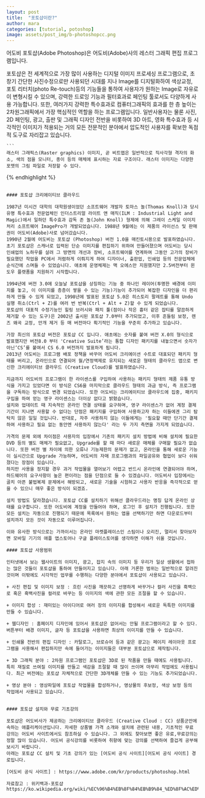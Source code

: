 ```yaml
---
layout: post
title:  "포토샵이란?"
author: mara
categories: [tutorial, potoshop]
image: assets/post_img/b-photoshopcc.png
---
```

어도비 포토샵(Adobe Photoshop)은 어도비(Adobe)사의 레스터 그래픽 편집 프로그램입니다.

포토샵은 전 세계적으로 가장 많이 사용하는 디지털 이미지 프로세싱 프로그램으로, 초창기 간단한 사진수정으로만 사용되던 시대를 지나 Image를 디지털화하여 색상교정, 포토 리터치(photo Re-touch)등의 기능들을 통하여 사용자가 원하는 Image로 자유로이 변형시킬 수 있으며, 강력한 드로잉 기능과 필터효과로 페인팅 툴로서도 다양하게 사용 가능합니다. 또한, 여러가지 강력한 특수효과로 컴퓨터그래픽의 효과를 한 층 높이는 2차원그래픽에서 가장 핵심적인 역할을 하는 프로그램입니다.
일반사용자는 물론 사진, 2D 페인팅, 광고, 출판 및 그래픽 디자인 전반을 비롯하여 3D 아트, 영화 특수효과 등 시각적인 이미지가 적용되는 거의 모든 전문적인 분야에서 압도적인 사용자를 확보한 독점적 도구로 자리잡고 있습니다.

	```
	래스터 그래픽스(Raster graphics) 이미지, 곧 비트맵은 일반적으로 직사각형 격자의 화소, 색의 점을 모니터, 종이 등의 매체에 표시하는 자료 구조이다. 래스터 이미지는 다양한 포맷의 그림 파일로 저장할 수 있다.
  {% endhighlight %}
  ```

#### 포토샵 크리에이티브 클라우드

1987년 미시건 대학의 대학원생이었던 소프트웨어 개발자 토마스 놀(Thomas Knoll)과 당시 유명 특수효과 전문업체인 인더스트리얼 라이트 앤 매직(ILM : Industrial Light and Magic)에서 일하던 특수효과 감독 존 놀(John Knoll) 형제에 의해 그레이 스케일 이미지 처리 소프트웨어 ImagePro가 개발되었습니다. 1988년 9월에는 이 제품의 라이선스 및 판매권이 어도비(Adobe)사로 넘어갔습니다.
1990년 2월에 어도비는 포토샵 (Photoshop) 버전 1.0을 매킨토시용으로 발표하였습니다.
초기 포토샵은 스캐너로 입력된 단순 이미지를 편집하기 위하여 만들어졌으며 어도비는 당시 인쇄업의 노하우를 살려 그 방면의 개선과 장비, 소프트웨어를 연계하여 그동안 고가의 장비가 필요했던 작업을 PC에서 저렴하게 이뤄지게 하여 디자이너, 출판업, 인쇄업 등의 전문업체에 순식간에 스며들 수 있었습니다. 애초에 운영체제는 맥 오에스만 지원했지만 2.5버전부터 윈도우 플랫폼을 지원하기 시작합니다.

1994년에 버전 3.0에 오늘날 포토샵을 상징하는 기능 중 하나인 레이어(투명한 배경에 이미지를 놓고, 이 이미지를 층층이 쌓을 수 있는 기능)기능이 추가되어 복잡한 디자인을 더 편리하게 만들 수 있게 되었고, 1998년에 발표된 포토샵 5.0은 히스토리 팔레트를 통해 Undo 실행 취소(Ctrl + Z)를 여러 번 반복(Ctrl + Alt + Z)할 수 있게 되었습니다.
포토샵의 대표적 수정기능인 힐링 브러시와 패치 툴(점이나 작은 흉터 같은 잡티를 말끔하게 제거할 수 있는 도구)은 2002년 출시된 포토샵 7.0부터 추가되었고, 이후 흔들림 보정, 렌즈 왜곡 교정, 안개 제거 등 매 버전마다 획기적인 기능을 꾸준히 추가하고 있습니다.

가장 최신의 포토샵 버전은 포토샵 CC 입니다. 애초에는 숫자를 붙여 버전 X.0의 형식으로 발표했지만 버전8.0 부터 'Creative Suite’라는 통합 디자인 패키지를 내놓으면서 숫자가아닌‘CS’를 붙여서 CS 6.0 버전까지 발표하게 됩니다.
2013년 어도비는 프로그램 배포 정책을 바꾸어 어도비 크리에이션 수트로 대표되던 패키지 형태를 버리고, 온라인으로 연결되어 월/연정액제로 유지되는 새로운 형태의 클라우드 앱으로 변신한 크리에이티브 클라우드 (Creative Cloud)를 발표하였습니다.

지금까지 어도비의 프로그램이 한 라이센스를 구입하여 사용하는 패키지 형태의 제품 유통 방식을 가지고 있었다면 이 방식은 CS6을 마지막으로 클라우드 형태의 과금 방식, 즉 프로그램을 구독하는 방식으로 변경 되었습니다. 또한 어도비는 크리에이티브 클라우드에 집중, 패키지 구입을 하여 얻는 영구 라이센스는 더이상 없다고 밝혔습니다.
설치와 업데이트 때 지속적인 온라인 연결 상태를 요구하며, 영구 라이센스가 없어 계정 결제 기간이 지나면 사용할 수 없다는 단점은 패키지를 구입하여 사용하고자 하는 이들에겐 그리 탐탁치 않은 일일 것입니다. 반대로, 자주 사용하지 않는 이들에게는 '필요할 때만 단기간 결제하여 사용하고 필요 없는 동안엔 사용하지 않는다' 라는 두 가지 측면을 가지게 되었습니다.

가격의 문제 외에 차이점은 사용자의 입장에서 기존의 패키지 설치 방법에 비해 설치에 필요한 DVD 등의 별도 매체가 필요없고, Upgrade를 할 때 마다 새로운 매체를 구매할 필요가 없습니다. 또한 버전 별 차이에 의한 오류나 기능제한의 문제가 없고, 온라인을 통해 새로운 기능이 실시간으로 Upgrade 가능하며, 어도비의 자매 프로그램과의 파일공유와 협업이 보다 쉬워졌다는 장점이 있습니다.
하지만 사용을 정지할 경우 과거 작업물을 열어보기 어렵고 반드시 온라인에 연결되어야 하며, 하드웨어의 요구사항이 높은 편이라는 점을 단점으로 들 수 있겠습니다. 어도비사 입장에서는 골치 아픈 불법복제 문제에서 해방되고, 새로운 기술을 시험하고 사용자 반응을 즉각적으로 얻을 수 있으니 매우 좋은 방식이 되겠죠.

설치 방법도 달라졌습니다. 포토샵 CC를 설치하기 위해선 클라우드라는 명칭 답게 온라인 상태를 요구합니다. 또한 어도비에 계정을 만들어야 하며, 로그인 후 설치가 진행됩니다. 또한 모든 설치는 자동으로 진행되기 때문에 목록에서 원하는 앱을 선택하기만 하면 다운로드부터 설치까지 모든 것이 자동으로 이루어집니다.

이와 유사한 방식으로는 가까이서는 온라인 마켓플레이스인 스팀이나 오리진, 멀리서 찾아보자면 모바일 기기의 애플 앱스토어나 구글 플레이스토어를 생각하면 이해가 쉬울 것입니다.

#### 포토샵 사용범위

인터넷에서 보는 웹사이트의 이미지, 광고, 잡지 속의 이미지 등 우리가 일상 생활에서 접하는 많은 것들이 포토샵을 통하여 만들어지고 있습니다. 아래 거론한 범위는 일반적으로 알려진 것이며 이밖에도 시각적인 업무를 수행하는 다양한 분야에서 포토샵이 사용되고 있습니다.

+ 사진 편집 및 이미지 보정 : 흐린 사진을 깨끗하고 선명하게 바꾸거나 컬러 사진을 흑백으로 혹은 흑백사진을 컬러로 바꾸는 등 이미지의 색에 관한 모든 조절을 할 수 있습니다.

+ 이미지 합성 : 재미있는 아이디어로 여러 장의 이미지를 합성해서 새로운 독특한 이미지를 만들 수 있습니다.

+ 웹디자인 : 홈페이지 디자인에 있어서 포토샵은 없어서는 안될 프로그램이라고 할 수 있다. 버튼부터 배경 이미지, 글자 등 포토샵을 사용하면 최상의 이미지를 만들 수 있습니다.

+ 인쇄물 전반의 편집 디자인 : 카탈로그, 브로슈어 등과 같은 광고는 페이지 레이아웃 프로그램을 사용해서 편집하지만 속에 들어가는 이미지들은 대부분 포토샵으로 제작됩니다.

+ 3D 그래픽 분야 : 2차원 프로그램인 포토샵은 3D로 된 작품을 만들 때에도 사용됩니다. 특히 재질로 쓰여질 이미지를 만들고 색감을 조절할 때 많이 쓰이며 마무리 작업에도 사용됩니다. 최근 버전에는 포토샵 자체적으로 간단한 3D개체를 만들 수 있는 기능도 추가되었습니다.

+ 영상 분야 : 영상파일에 포토샵 작업물을 합성하거나, 영상물의 후보정, 색상 보정 등의 작업에서 사용되고 있습니다.


#### 포토샵 설치와 무료 기초강의

포토샵은 어도비사가 제공하는 크리에이티브 클라우드 (Creative Cloud : CC) 상품군안에 속하는 애플리케이션입니다. 자세한 상품별 가격 소개와 설치에 관련된 내용, 기초적인 무료 강의는 어도비 사이트에서도 참조하실 수 있습니다. 그 외에도 찾아보면 좋은 유료,무료강의는 정말 많이 있습니다. 어도비 공식강의를 비롯하여 취향에 맞는 강의를 선택하여 즐겁게 공부해보시기 바랍니다.
아래는 포토샵 CC 설치 및 기초 강의가 있는 [어도비 공식 사이트][어도비 공식 사이트] 경로입니다.

[어도비 공식 사이트] : https://www.adobe.com/kr/products/photoshop.html

자료참고 : 위키백과-포토샵 https://ko.wikipedia.org/wiki/%EC%96%B4%EB%8F%84%EB%B9%84_%ED%8F%AC%ED%86%A0%EC%83%B5
